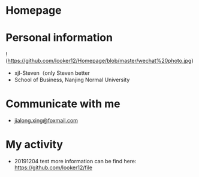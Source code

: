 # Homepage
# Personal information
!(https://github.com/looker12/Homepage/blob/master/wechat%20photo.jpg)
- xjl-Steven（only Steven better
- School of Business, Nanjing Normal University

# Communicate with me
- jialong.xing@foxmail.com

# My activity
- 20191204 test
  more information can be find here: https://github.com/looker12/file


